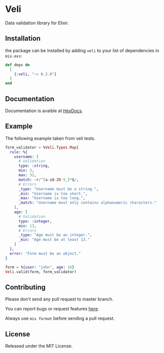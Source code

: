 # Veli

Data validation library for Elixir.

## Installation

the package can be installed by adding `veli` to your list of dependencies in `mix.exs`:

```elixir
def deps do
  [
    {:veli, "~> 0.2.0"}
  ]
end
```

## Documentation

Documentation is avaible at [HexDocs](https://hexdocs.pm/veli).

## Example

The following example taken from veli tests.

```ex
form_validator = %Veli.Types.Map{
  rule: %{
    username: [
      # Validation
      type: :string,
      min: 3,
      max: 32,
      match: ~r/^[a-zA-Z0-9_]*$/,
      # Errors
      _type: "Username must be a string.",
      _min: "Username is too short.",
      _max: "Username is too long.",
      _match: "Username must only contains alphanumeric characters."
    ],
    age: [
      # Validation
      type: :integer,
      min: 13,
      # Errors
      _type: "Age must be an integer.",
      _min: "Age must be at least 13."
    ]
  },
  error: "Form must be an object."
}

form = %{user: "john", age: 16}
Veli.valid(form, form_validator)
```

## Contributing

Please don't send any pull request to master branch.

You can report bugs or request features [here](https://github.com/cart96/veli/issues).

Always use `mix format` before sending a pull request.

## License

Released under the MIT License.

